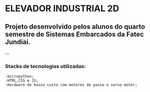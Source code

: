 # ELEVADOR INDUSTRIAL 2D

## Projeto desenvolvido pelos alunos do quarto semestre de Sistemas Embarcados da Fatec Jundiai.
--
### Stacks de tecnologias utilizadas:
	-micropython;
	-HTML,CSS e JS;
	-Hardware de baixo custo com motores de passo e servo motor;
